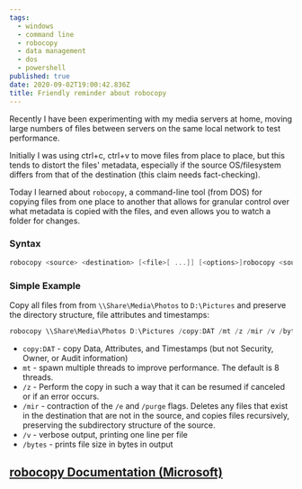 ```yaml
---
tags:
  - windows
  - command line
  - robocopy
  - data management
  - dos
  - powershell
published: true
date: 2020-09-02T19:00:42.836Z
title: Friendly reminder about robocopy
---
```

Recently I have been experimenting with my media servers at home, moving large numbers of files between servers on the same local network to test performance. 

Initially I was using ctrl+c, ctrl+v to move files from place to place, but this tends to distort the files' metadata, especially if the source OS/filesystem differs from that of the destination (this claim needs fact-checking). 

Today I learned about `robocopy`, a command-line tool (from DOS) for copying files from one place to another that allows for granular control over what metadata is copied with the files, and even allows you to watch a folder for changes. 

### Syntax
```powershell
robocopy <source> <destination> [<file>[ ...]] [<options>]robocopy <source> <destination> [<file>[ ...]] [<options>]
```

### Simple Example
Copy all files from from `\\Share\Media\Photos` to `D:\Pictures` and preserve the directory structure, file attributes and timestamps:

```powershell
robocopy \\Share\Media\Photos D:\Pictures /copy:DAT /mt /z /mir /v /bytes
```

- `copy:DAT` - copy Data, Attributes, and Timestamps (but not Security, Owner, or Audit information)
-  `mt` - spawn multiple threads to improve performance. The default is 8 threads.
- `/z` - Perform the copy in such a way that it can be resumed if canceled or if an error occurs. 
- `/mir` - contraction of the `/e` and `/purge` flags. Deletes any files that exist in the destination that are not in the source, and copies files recursively, preserving the subdirectory structure of the source.
- `/v` - verbose output, printing one line per file
- `/bytes` - prints file size in bytes in output



## [robocopy Documentation (Microsoft)](https://docs.microsoft.com/en-us/windows-server/administration/windows-commands/robocopy)
